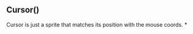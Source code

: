 

<!-- Start D:\xampp\htdocs\jest\source\ui\cursor.js -->

## Cursor()

Cursor is just a sprite that matches its position with the mouse coords. *

<!-- End D:\xampp\htdocs\jest\source\ui\cursor.js -->

